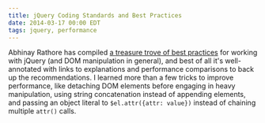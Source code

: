 ```yaml
---
title: jQuery Coding Standards and Best Practices
date: 2014-03-17 00:00 EDT
tags: jquery, performance
---
```


Abhinay Rathore has compiled [a treasure trove of best practices][1] for working with jQuery (and DOM manipulation in general), and best of all it's well-annotated with links to explanations and performance comparisons to back up the recommendations. I learned more than a few tricks to improve performance, like detaching DOM elements before engaging in heavy manipulation, using string concatenation instead of appending elements, and passing an object literal to `$el.attr({attr: value})` instead of chaining multiple `attr()` calls.

 [1]: http://lab.abhinayrathore.com/jquery-standards/
